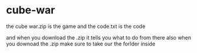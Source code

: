 # cube-war

the cube war.zip is the game 
and the code.txt is the code 

and when you download the .zip it tells you what to do from there
also when you downoad the .zip make sure to take our the forlder inside 
